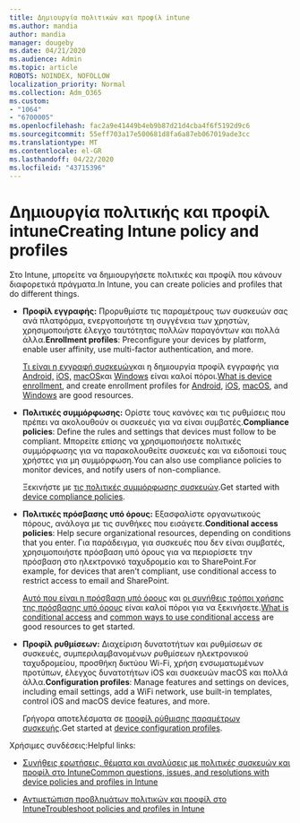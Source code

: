 ```yaml
---
title: Δημιουργία πολιτικών και προφίλ intune
ms.author: mandia
author: mandia
manager: dougeby
ms.date: 04/21/2020
ms.audience: Admin
ms.topic: article
ROBOTS: NOINDEX, NOFOLLOW
localization_priority: Normal
ms.collection: Adm_O365
ms.custom:
- "1064"
- "6700005"
ms.openlocfilehash: fac2a9e41449b4eb9b87d21d4cba4f6f5192d9c6
ms.sourcegitcommit: 55eff703a17e500681d8fa6a87eb067019ade3cc
ms.translationtype: MT
ms.contentlocale: el-GR
ms.lasthandoff: 04/22/2020
ms.locfileid: "43715396"
---
```

# <a name="creating-intune-policy-and-profiles"></a><span data-ttu-id="e8210-102">Δημιουργία πολιτικής και προφίλ intune</span><span class="sxs-lookup"><span data-stu-id="e8210-102">Creating Intune policy and profiles</span></span>

<span data-ttu-id="e8210-103">Στο Intune, μπορείτε να δημιουργήσετε πολιτικές και προφίλ που κάνουν διαφορετικά πράγματα.</span><span class="sxs-lookup"><span data-stu-id="e8210-103">In Intune, you can create policies and profiles that do different things.</span></span>

- <span data-ttu-id="e8210-104">**Προφίλ εγγραφής:** Προρυθμίστε τις παραμέτρους των συσκευών σας ανά πλατφόρμα, ενεργοποιήστε τη συγγένεια των χρηστών, χρησιμοποιήστε έλεγχο ταυτότητας πολλών παραγόντων και πολλά άλλα.</span><span class="sxs-lookup"><span data-stu-id="e8210-104">**Enrollment profiles**: Preconfigure your devices by platform, enable user affinity, use multi-factor authentication, and more.</span></span>

  <span data-ttu-id="e8210-105">[Τι είναι η εγγραφή συσκευών](https://docs.microsoft.com/intune/device-enrollment)και η δημιουργία προφίλ εγγραφής για [Android,](https://docs.microsoft.com/intune/android-enroll) [iOS,](https://docs.microsoft.com/intune/ios-enroll) [macOS](https://docs.microsoft.com/intune/macos-enroll)και [Windows](https://docs.microsoft.com/intune/windows-enrollment-methods) είναι καλοί πόροι.</span><span class="sxs-lookup"><span data-stu-id="e8210-105">[What is device enrollment](https://docs.microsoft.com/intune/device-enrollment), and create enrollment profiles for [Android](https://docs.microsoft.com/intune/android-enroll), [iOS](https://docs.microsoft.com/intune/ios-enroll), [macOS](https://docs.microsoft.com/intune/macos-enroll), and [Windows](https://docs.microsoft.com/intune/windows-enrollment-methods) are good resources.</span></span>

- <span data-ttu-id="e8210-106">**Πολιτικές συμμόρφωσης:** Ορίστε τους κανόνες και τις ρυθμίσεις που πρέπει να ακολουθούν οι συσκευές για να είναι συμβατές.</span><span class="sxs-lookup"><span data-stu-id="e8210-106">**Compliance policies**: Define the rules and settings that devices must follow to be compliant.</span></span> <span data-ttu-id="e8210-107">Μπορείτε επίσης να χρησιμοποιήσετε πολιτικές συμμόρφωσης για να παρακολουθείτε συσκευές και να ειδοποιεί τους χρήστες για μη συμμόρφωση.</span><span class="sxs-lookup"><span data-stu-id="e8210-107">You can also use compliance policies to monitor devices, and notify users of non-compliance.</span></span>

  <span data-ttu-id="e8210-108">Ξεκινήστε με [τις πολιτικές συμμόρφωσης συσκευών](https://docs.microsoft.com/intune/device-compliance-get-started).</span><span class="sxs-lookup"><span data-stu-id="e8210-108">Get started with [device compliance policies](https://docs.microsoft.com/intune/device-compliance-get-started).</span></span>
- <span data-ttu-id="e8210-109">**Πολιτικές πρόσβασης υπό όρους:** Εξασφαλίστε οργανωτικούς πόρους, ανάλογα με τις συνθήκες που εισάγετε.</span><span class="sxs-lookup"><span data-stu-id="e8210-109">**Conditional access policies**: Help secure organizational resources, depending on conditions that you enter.</span></span> <span data-ttu-id="e8210-110">Για παράδειγμα, για συσκευές που δεν είναι συμβατές, χρησιμοποιήστε πρόσβαση υπό όρους για να περιορίσετε την πρόσβαση στο ηλεκτρονικό ταχυδρομείο και το SharePoint.</span><span class="sxs-lookup"><span data-stu-id="e8210-110">For example, for devices that aren't compliant, use conditional access to restrict access to email and SharePoint.</span></span>

  <span data-ttu-id="e8210-111">[Αυτό που είναι η πρόσβαση υπό όρους](https://docs.microsoft.com/intune/conditional-access) και [οι συνήθεις τρόποι χρήσης της πρόσβασης υπό όρους](https://docs.microsoft.com/intune/conditional-access-intune-common-ways-use) είναι καλοί πόροι για να ξεκινήσετε.</span><span class="sxs-lookup"><span data-stu-id="e8210-111">[What is conditional access](https://docs.microsoft.com/intune/conditional-access) and [common ways to use conditional access](https://docs.microsoft.com/intune/conditional-access-intune-common-ways-use) are good resources to get started.</span></span>

- <span data-ttu-id="e8210-112">**Προφίλ ρυθμίσεων:** Διαχείριση δυνατοτήτων και ρυθμίσεων σε συσκευές, συμπεριλαμβανομένων ρυθμίσεων ηλεκτρονικού ταχυδρομείου, προσθήκη δικτύου Wi-Fi, χρήση ενσωματωμένων προτύπων, έλεγχος δυνατοτήτων iOS και συσκευών macOS και πολλά άλλα.</span><span class="sxs-lookup"><span data-stu-id="e8210-112">**Configuration profiles**: Manage features and settings on devices, including email settings, add a WiFi network, use built-in templates, control iOS and macOS device features, and more.</span></span>

  <span data-ttu-id="e8210-113">Γρήγορα αποτελέσματα σε [προφίλ ρύθμισης παραμέτρων συσκευής](https://docs.microsoft.com/intune/device-profiles).</span><span class="sxs-lookup"><span data-stu-id="e8210-113">Get started at [device configuration profiles](https://docs.microsoft.com/intune/device-profiles).</span></span>

<span data-ttu-id="e8210-114">Χρήσιμες συνδέσεις:</span><span class="sxs-lookup"><span data-stu-id="e8210-114">Helpful links:</span></span>

- [<span data-ttu-id="e8210-115">Συνήθεις ερωτήσεις, θέματα και αναλύσεις με πολιτικές συσκευών και προφίλ στο Intune</span><span class="sxs-lookup"><span data-stu-id="e8210-115">Common questions, issues, and resolutions with device policies and profiles in Intune</span></span>](https://docs.microsoft.com/intune/device-profile-troubleshoot)

- [<span data-ttu-id="e8210-116">Αντιμετώπιση προβλημάτων πολιτικών και προφίλ στο Intune</span><span class="sxs-lookup"><span data-stu-id="e8210-116">Troubleshoot policies and profiles in Intune</span></span>](https://docs.microsoft.com/intune/troubleshoot-policies-in-microsoft-intune)
